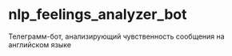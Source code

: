 # nlp_feelings_analyzer_bot
Телеграмм-бот, анализирующий чувственность сообщения на английском языке
